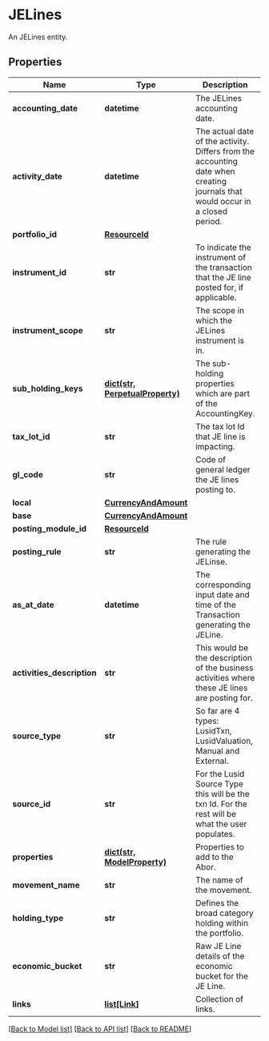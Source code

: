 # JELines

An JELines entity.

## Properties
Name | Type | Description | Notes
------------ | ------------- | ------------- | -------------
**accounting_date** | **datetime** | The JELines accounting date. | 
**activity_date** | **datetime** | The actual date of the activity. Differs from the accounting date when creating journals that would occur in a closed period. | 
**portfolio_id** | [**ResourceId**](ResourceId.md) |  | 
**instrument_id** | **str** | To indicate the instrument of the transaction that the JE line posted for, if applicable. | 
**instrument_scope** | **str** | The scope in which the JELines instrument is in. | 
**sub_holding_keys** | [**dict(str, PerpetualProperty)**](PerpetualProperty.md) | The sub-holding properties which are part of the AccountingKey. | [optional] 
**tax_lot_id** | **str** | The tax lot Id that JE line is impacting. | 
**gl_code** | **str** | Code of general ledger the JE lines posting to. | 
**local** | [**CurrencyAndAmount**](CurrencyAndAmount.md) |  | 
**base** | [**CurrencyAndAmount**](CurrencyAndAmount.md) |  | 
**posting_module_id** | [**ResourceId**](ResourceId.md) |  | [optional] 
**posting_rule** | **str** | The rule generating the JELinse. | 
**as_at_date** | **datetime** | The corresponding input date and time of the Transaction generating the JELine. | 
**activities_description** | **str** | This would be the description of the business activities where these JE lines are posting for. | [optional] 
**source_type** | **str** | So far are 4 types: LusidTxn, LusidValuation, Manual and External. | 
**source_id** | **str** | For the Lusid Source Type this will be the txn Id. For the rest will be what the user populates. | 
**properties** | [**dict(str, ModelProperty)**](ModelProperty.md) | Properties to add to the Abor. | [optional] 
**movement_name** | **str** | The name of the movement. | 
**holding_type** | **str** | Defines the broad category holding within the portfolio. | 
**economic_bucket** | **str** | Raw JE Line details of the economic bucket for the JE Line. | 
**links** | [**list[Link]**](Link.md) | Collection of links. | [optional] 

[[Back to Model list]](../README.md#documentation-for-models) [[Back to API list]](../README.md#documentation-for-api-endpoints) [[Back to README]](../README.md)


